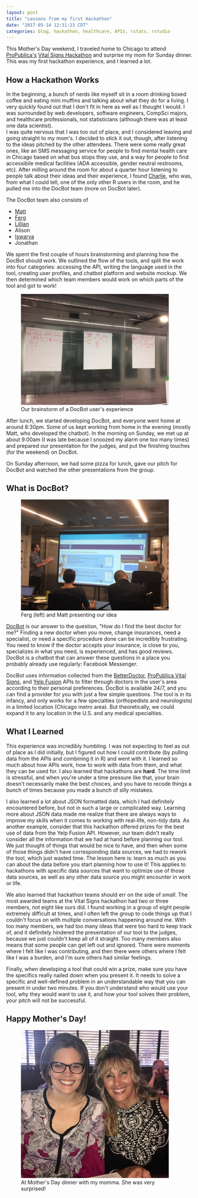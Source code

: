 ```yaml
---
layout: post
title: "Lessons from my first Hackathon"
date: "2017-05-14 12:31:23 CDT"
categories: blog, hackathon, healthcare, APIs, rstats, rstudio
---
```




This Mother's Day weekend, I traveled home to Chicago to attend [ProPublica's](https://www.propublica.org/) [Vital Signs Hackathon](https://www.propublica.org/atpropublica/item/propublica-is-hosting-a-chicago-hackathon-to-design-innovative-new-health-c) and surprise my mom for Sunday dinner. This was my first hackathon experience, and I learned a lot.

## How a Hackathon Works

In the beginning, a bunch of nerds like myself sit in a room drinking boxed coffee and eating mini muffins and talking about what they do for a living. I very quickly found out that I don't fit in here as well as I thought I would. I was surrounded by web developers, software engineers, CompSci majors, and healthcare professionals, not statisticians (although there was at least one data scientist).  
I was quite nervous that I was too out of place, and I considered leaving and going straight to my mom's. I decided to stick it out, though, after listening to the ideas pitched by the other attendees. There were some really great ones, like an SMS messaging service for people to find mental health care in Chicago based on what bus stops they use, and a way for people to find accessibile medical facilities (ADA accessible, gender neutral restrooms, etc). After milling around the room for about a quarter hour listening to people talk about their ideas and their experience, I found [Charlie](https://www.linkedin.com/in/charles-arthur/), who was, from what I could tell, one of the only other R users in the room, and he pulled me into the DocBot team (more on DocBot later).

The DocBot team also consists of 

- [Matt](https://www.linkedin.com/in/mbogen)
- [Ferg](https://www.linkedin.com/in/feargalwalsh/) 
- [Lillian](https://www.linkedin.com/in/lilian-huang-91504413b/)
- Alison 
- [Iswarya](https://www.linkedin.com/in/iswarya-srinivasan-492a86b1/)
- Jonathan

We spent the first couple of hours brainstorming and planning how the DocBot should work. We outlined the flow of the tools, and split the work into four categories: accessing the API, writing the language used in the tool, creating user profiles, and chatbot platform and website mockup. We then determined which team members would work on which parts of the tool and got to work! 

<figure>
  <img src="../static/img/VitalIdeas.jpg" alt="Our brainstorm of a DocBot user's experience" style="width:400px;">
  <figcaption>Our brainstorm of a DocBot user's experience</figcaption>
</figure>


After lunch, we started developing DocBot, and everyone went home at around 8:30pm. Some of us kept working from home in the evening (mostly Matt, who developed the chatbot). In the morning on Sunday, we met up at about 9:00am (I was late because I snoozed my alarm one too many times) and prepared our presentation for the judges, and put the finishing touches (for the weekend) on DocBot.

On Sunday afternoon, we had some pizza for lunch, gave our pitch for DocBot and watched the other presentations from the group. 

## What is DocBot?

<figure>
  <img src="../static/img/VitalPres.jpg" alt="Ferg (left) and Matt presenting our idea" style="width:400px;">
  <figcaption>Ferg (left) and Matt presenting our idea</figcaption>
</figure>

[DocBot](https://www.facebook.com/DocBot-661289917402677) is our answer to the question, "How do I find the best doctor for me?" Finding a new doctor when you move, change insurances, need a specialist, or need a specific procedure done can be incredibly frustrating. You need to know if the doctor accepts your insurance, is close to you, specializes in what you need, is experienced, and has good reviews. DocBot is a chatbot that can answer these questions in a place you probably already use regularly: Facebook Messenger. 

DocBot uses information collected from the [BetterDoctor](https://developer.betterdoctor.com/), [ProPublica Vital Signs](https://projects.propublica.org/api-docs/vital-signs/api/), and [Yelp Fusion](https://www.yelp.com/developers/) APIs to filter through doctors in the user's area according to their personal preferences. DocBot is available 24/7, and you can find a provider for you with just a few simple questions. The tool is in its infancy, and only works for a few specialties (orthopedists and neurologists) in a limited location (Chicago metro area). But theoretically, we could expand it to any location in the U.S. and any medical specialties. 

## What I Learned

This experience was incredibly humbling. I was not expecting to feel as out of place as I did initially, but I figured out how I could contribute (by pulling data from the APIs and combining it in R) and went with it. I learned so much about how APIs work, how to work with data from them, and what they can be used for. I also learned that hackathons are **hard**. The time limit is stressful, and when you're under a time pressure like that, your brain doesn't necessarily make the best choices, and you have to recode things a bunch of times because you made a bunch of silly mistakes. 

I also learned a lot about JSON formatted data, which I had definitely encountered before, but not in such a large or complicated way. Learning more about JSON data made me realize that there are always ways to improve my skills when it comes to working with real-life, non-tidy data. As another example, consider that this hackathon offered prizes for the best use of data from the Yelp Fusion API. However, our team didn't really consider all the information that we had at hand before planning our tool. We just thought of things that would be nice to have, and then when some of those things didn't have corresponding data sources, we had to rework the tool, which just wasted time. The lesson here is: learn as much as you can about the data before you start planning how to use it! This applies to hackathons with specific data sources that want to optimize use of those data sources, as well as any other data source you might encounter in work or life. 

We also learned that hackathon teams should err on the side of *small*. The most awarded teams at the Vital Signs hackathon had two or three members, not eight like ours did. I found working in a group of eight people extremely difficult at times, and I often left the group to code things up that I couldn't focus on with multiple conversations happening around me. With too many members, we had too many ideas that were too hard to keep track of, and it definitely hindered the presentation of our tool to the judges, because we just couldn't keep all of it straight. Too many members also means that some people can get left out and ignored. There were moments where I felt like I was contributing, and then there were others where I felt like I was a burden, and I'm sure others had similar feelings. 

Finally, when developing a tool that could win a prize, make sure you have the specifics really nailed down when you present it. It needs to solve a specific and well-defined problem in an understandable way that you can present in under two minutes. If you don't understand who would use your tool, why they would want to use it, and how your tool solves their problem, your pitch will not be successful. 

## Happy Mother's Day!

<figure>
  <img src="../static/img/momma.jpg" alt="At Mother's Day dinner with my momma. She was very surprised!" style="width:400px;">
  <figcaption>At Mother's Day dinner with my momma. She was very surprised!</figcaption>
</figure>




